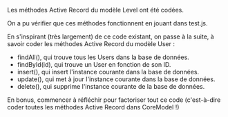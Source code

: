 Les méthodes Active Record du modèle Level ont été codées.

On a pu vérifier que ces méthodes fonctionnent en jouant dans test.js.

En s'inspirant (très largement) de ce code existant, on passe à la suite, à savoir coder les méthodes Active Record du modèle User :
*   findAll(), qui trouve tous les Users dans la base de données.
*   findById(id), qui trouve un User en fonction de son ID.
*   insert(), qui insert l'instance courante dans la base de données.
*   update(), qui met à jour l'instance courante dans la base de données.
*   delete(), qui supprime l'instance courante de la base de données.

En bonus, commencer à réfléchir pour factoriser tout ce code (c'est-à-dire coder toutes les méthodes Active Record dans CoreModel !)